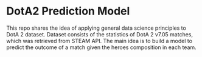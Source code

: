 # DotA2 Prediction Model

This repo shares the idea of applying general data science principles to DotA 2 dataset.
Dataset consists of the statistics of DotA 2 v7.05 matches, which was retrieved from STEAM API.
The main idea is to build a model to predict the outcome of a match given the heroes composition in each team.

